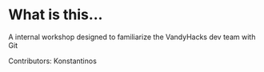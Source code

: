 # What is this...
A internal workshop designed to familiarize the VandyHacks dev team with Git

Contributors:
Konstantinos

